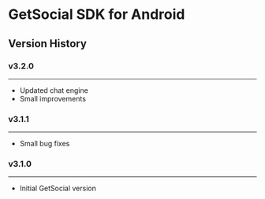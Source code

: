 # GetSocial SDK for Android

## Version History

### v3.2.0
---
- Updated chat engine
- Small improvements

### v3.1.1
---
- Small bug fixes

### v3.1.0 
---
- Initial GetSocial version

